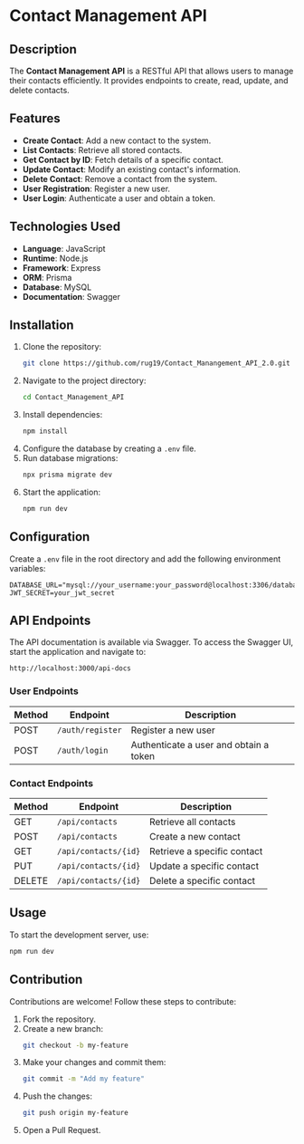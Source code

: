 # Contact Management API

## Description

The **Contact Management API** is a RESTful API that allows users to manage their contacts efficiently. It provides endpoints to create, read, update, and delete contacts.

## Features

- **Create Contact**: Add a new contact to the system.
- **List Contacts**: Retrieve all stored contacts.
- **Get Contact by ID**: Fetch details of a specific contact.
- **Update Contact**: Modify an existing contact's information.
- **Delete Contact**: Remove a contact from the system.
- **User Registration**: Register a new user.
- **User Login**: Authenticate a user and obtain a token.

## Technologies Used

- **Language**: JavaScript
- **Runtime**: Node.js
- **Framework**: Express
- **ORM**: Prisma
- **Database**: MySQL
- **Documentation**: Swagger

## Installation

1. Clone the repository:
   ```bash
   git clone https://github.com/rug19/Contact_Manangement_API_2.0.git
   ```
2. Navigate to the project directory:
   ```bash
   cd Contact_Management_API
   ```
3. Install dependencies:
   ```bash
   npm install
   ```
4. Configure the database by creating a `.env` file.
5. Run database migrations:
   ```bash
   npx prisma migrate dev
   ```
6. Start the application:
   ```bash
   npm run dev
   ```

## Configuration

Create a `.env` file in the root directory and add the following environment variables:

```env
DATABASE_URL="mysql://your_username:your_password@localhost:3306/database_name"
JWT_SECRET=your_jwt_secret
```

## API Endpoints

The API documentation is available via Swagger. To access the Swagger UI, start the application and navigate to:

```
http://localhost:3000/api-docs
```

### User Endpoints

| Method | Endpoint        | Description                             |
|--------|----------------|-----------------------------------------|
| POST   | `/auth/register` | Register a new user                     |
| POST   | `/auth/login`    | Authenticate a user and obtain a token |

### Contact Endpoints

| Method | Endpoint          | Description                  |
|--------|------------------|------------------------------|
| GET    | `/api/contacts`     | Retrieve all contacts        |
| POST   | `/api/contacts`     | Create a new contact         |
| GET    | `/api/contacts/{id}` | Retrieve a specific contact |
| PUT    | `/api/contacts/{id}` | Update a specific contact   |
| DELETE | `/api/contacts/{id}` | Delete a specific contact   |

## Usage

To start the development server, use:

```bash
npm run dev
```

## Contribution

Contributions are welcome! Follow these steps to contribute:

1. Fork the repository.
2. Create a new branch:
   ```bash
   git checkout -b my-feature
   ```
3. Make your changes and commit them:
   ```bash
   git commit -m "Add my feature"
   ```
4. Push the changes:
   ```bash
   git push origin my-feature
   ```
5. Open a Pull Request.




